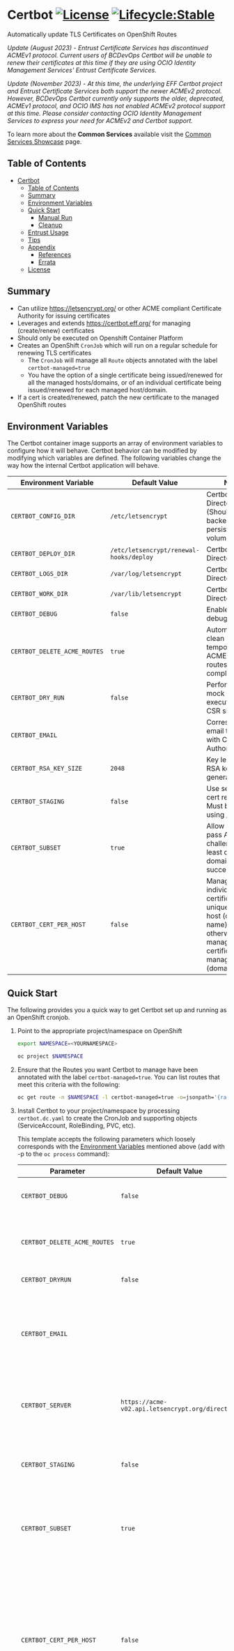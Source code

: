 # Certbot [![License](https://img.shields.io/badge/License-Apache%202.0-blue.svg)](LICENSE) [![Lifecycle:Stable](https://img.shields.io/badge/Lifecycle-Stable-97ca00)](https://github.com/bcgov/repomountie/blob/master/doc/lifecycle-badges.md)

Automatically update TLS Certificates on OpenShift Routes

_Update (August 2023) - Entrust Certificate Services has discontinued ACMEv1 protocol. Current users of BCDevOps Certbot will be unable to renew their certificates at this time if they are using OCIO Identity Management Services' Entrust Certificate Services._

_Update (November 2023) - At this time, the underlying EFF Certbot project and Entrust Certificate Services both support the newer ACMEv2 protocol. However, BCDevOps Certbot currently only supports the older, deprecated, ACMEv1 protocol, and OCIO IMS has not enabled ACMEv2 protocol support at this time. Please consider contacting OCIO Identity Management Services to express your need for ACMEv2 and Certbot support._

To learn more about the **Common Services** available visit the [Common Services Showcase](https://bcgov.github.io/common-service-showcase/) page.

## Table of Contents

- [Certbot  ](#certbot--)
  - [Table of Contents](#table-of-contents)
  - [Summary](#summary)
  - [Environment Variables](#environment-variables)
  - [Quick Start](#quick-start)
    - [Manual Run](#manual-run)
    - [Cleanup](#cleanup)
  - [Entrust Usage](#entrust-usage)
  - [Tips](#tips)
  - [Appendix](#appendix)
    - [References](#references)
    - [Errata](#errata)
  - [License](#license)

## Summary

- Can utilize <https://letsencrypt.org/> or other ACME compliant Certificate Authority for issuing certificates
- Leverages and extends <https://certbot.eff.org/> for managing (create/renew) certificates
- Should only be executed on Openshift Container Platform
- Creates an OpenShift `CronJob` which will run on a regular schedule for renewing TLS certificates
  - The `CronJob` will manage all `Route` objects annotated with the label `certbot-managed=true`
  - You have the option of a single certificate being issued/renewed for all the managed hosts/domains, or of an individual certificate being issued/renewed for each managed host/domain.
- If a cert is created/renewed, patch the new certificate to the managed OpenShift routes

## Environment Variables

The Certbot container image supports an array of environment variables to configure how it will behave. Certbot behavior can be modified by modifying which variables are defined. The following variables change the way how the internal Certbot application will behave.

| Environment Variable | Default Value | Notes |
| --- | --- | --- |
| `CERTBOT_CONFIG_DIR` | `/etc/letsencrypt` | Certbot Config Directory (Should be backed by a persistent volume) |
| `CERTBOT_DEPLOY_DIR` | `/etc/letsencrypt/renewal-hooks/deploy` | Certbot Deploy Directory |
| `CERTBOT_LOGS_DIR` | `/var/log/letsencrypt` | Certbot Log Directory |
| `CERTBOT_WORK_DIR` | `/var/lib/letsencrypt` | Certbot Working Directory |
| `CERTBOT_DEBUG` | `false` | Enable Certbot debug logging |
| `CERTBOT_DELETE_ACME_ROUTES` | `true` | Automatically clean up temporary ACME challenge routes on completion |
| `CERTBOT_DRY_RUN` | `false` | Performs a mock Certbot execution for CSR signability |
| `CERTBOT_EMAIL` | | Correspondence email to register with Certificate Authority |
| `CERTBOT_RSA_KEY_SIZE` | `2048` | Key length for RSA keypair generation |
| `CERTBOT_STAGING` | `false` | Use self-signed cert renewals. Must be `false` if using [Entrust](#entrust-usage)) |
| `CERTBOT_SUBSET` | `true` | Allow Certbot to pass ACME challenge if at least one domain succeeds |
| `CERTBOT_CERT_PER_HOST` | `false` | Manage an individual certificate per unique managed host (domain name), if true, otherwise, manage a single certificate for all managed hosts (domain names) |

## Quick Start

The following provides you a quick way to get Certbot set up and running as an OpenShift cronjob.

1. Point to the appropriate project/namespace on OpenShift

    ```sh
    export NAMESPACE=<YOURNAMESPACE>

    oc project $NAMESPACE
    ```

1. Ensure that the Routes you want Certbot to manage have been annotated with the label `certbot-managed=true`. You can list routes that meet this criteria with the following:

    ```sh
    oc get route -n $NAMESPACE -l certbot-managed=true -o=jsonpath='{range .items[*]}{.metadata.name}{"\n"}{end}'
    ```

1. Install Certbot to your project/namespace by processing `certbot.dc.yaml` to create the CronJob and supporting objects (ServiceAccount, RoleBinding, PVC, etc).

    This template accepts the following parameters which loosely corresponds with the [Environment Variables](#environment-variables) mentioned above (add with -p to the `oc process` command):

    | Parameter | Default Value | Description |
    | --- | --- | --- |
    | `CERTBOT_DEBUG` | `false` | Run Certbot in debug mode |
    | `CERTBOT_DELETE_ACME_ROUTES` | `true` | Self cleanup temporary ACME routes when done |
    | `CERTBOT_DRYRUN` | `false` | Run without executing |
    | `CERTBOT_EMAIL` | | Email where CSR requests are sent to. For [Entrust](#entrust-usage), Product Owner's `*@gov.bc.ca` is suggested |
    | `CERTBOT_SERVER` | `https://acme-v02.api.letsencrypt.org/directory` | ACME Certbot endpoint. For BC Gov SSL, see [Entrust](#entrust-usage). |
    | `CERTBOT_STAGING` | `false` | Use self-signed cert renewals. Must be `false` if using [Entrust](#entrust-usage)) |
    | `CERTBOT_SUBSET` | `true` | Allow domain validation to pass if a subset of them are valid |
    | `CERTBOT_CERT_PER_HOST` | `false` | Manage an individual certificate per unique managed host (domain name), if true, otherwise, manage a single certificate for all managed hosts (domain names) |
    | `CRON_SCHEDULE` | `0 0 * * 1,4` | [Cronjob](https://crontab.guru) Schedule |
    | `CRON_SUSPEND` | `false` | Suspend cronjob |
    | `IMAGE_REGISTRY` | `ghcr.io` | Image Registry |
    | `IMAGE_NAMESPACE` | `bcgov` | Image Namespace |
    | `IMAGE_NAME` | `certbot` | Image Name |
    | `IMAGE_TAG` | `latest` | Image Tag. We recommend pinning this to a specific release veresion for stability |

    - For non-prod environments, you may set `CERTBOT_STAGING=true`, so you don't hit any service limits with LetsEncrypt.
    - By default, this template will use LetsEncrypt for certificate generation. If you are just testing, you may use Let's Encrypt testing endpoint `https://acme-staging-v02.api.letsencrypt.org/directory` to avoid being rate limited.
    - For your production applications, we strongly recommend **NOT** using LetsEncrypt certificates. Contact your ministry/department to determine best practices for production SSL/TLS certificate management.
    - If you are using a certificate provider that gives you extra domains on top of what you have requested (like Entrust), you should make sure that the `CERTBOT_SUBSET` option is set to true. Otherwise certificate renewals will always fail because their extra domain will never be managed on our end and choke. If you require stringent domain validation, set `CERTBOT_SUBSET` to false explicitly.

    ```sh
    export CERTBOT_EMAIL=<some-valid@email.com>
    export CERTBOT_SERVER=<YOURCERTBOTSERVER>

    oc process -n $NAMESPACE -f "https://raw.githubusercontent.com/BCDevOps/certbot/master/openshift/certbot.dc.yaml" -p CERTBOT_EMAIL=$CERTBOT_EMAIL -p CERTBOT_SERVER=$CERTBOT_SERVER | oc apply -n $NAMESPACE -f -
    ```

    _PS: You MUST supply a valid email address!_

### Manual Run

If you need to run the CronJob manually, you can do that by running:

```sh
# Create a Job
oc create job -n $NAMESPACE "certbot-manual-$(date +%s)" --from=cronjob/certbot

# Delete any previous manual Jobs created
# Note: When there are no jobs to delete, you will get an error for oc delete.
oc get job -n $NAMESPACE -o name | grep -F -e '-manual-' | xargs oc delete -n $NAMESPACE
```

### Cleanup

To remove certbot from your namespace, run the following commands. All build related manifests will have a `build=certbot` label, and all cronjob application related manifests will have an `app=certbot` label.

```sh
export NAMESPACE=<YOURNAMESPACE>

# Delete all manifests generated by certbot.bc.yaml
oc delete all -n $NAMESPACE -l build=certbot

# Delete all manifests generated by certbot.dc.yaml
oc delete cronjob,pvc,rolebinding,sa -n $NAMESPACE -l app=certbot
```

## Entrust Usage

**Update: As of August 2023, BC Gov's security certificate supplier, Entrust, has discontinued support for Certbot. Currently, Certbot cannot be used to manage your Entrust certificates.**

Entrust is the only approved certificate provider for BC Gov production environments currently.

Where Entrust does support Certbot, there are a few extra steps required to request certificates from Entrust instead of LetsEncrypt.

1. Start by creating the deployment config found in the [Quick Start](#quick-start) section

1. Modify the `CERTBOT_SERVER` parameter in the deployment config to use Entrust

    | Parameter | Default Value | Description |
    | --- | --- | --- |
    | `CERTBOT_SERVER` | `https://www.entrust.net/acme/api/v1/directory/xx-xxxx-xxxx` | Where `xx-xxxx-xxxx` is the directory ID.  This value may vary between different ministry organizations.  Please contact your organization to determine this value. |

1. Make sure `CERTBOT_STAGING` is set to `false`.  The Entrust server does not have a staging mode

1. If a Certbot job has previously on the same route using LetsEncrypt server, then you will need to delete the existing PVC.  This will remove old Let's Encrypt files and a new PVC will be created on the next step.

1. Apply the deployment config and run the job manually or by cron trigger. The job logs will display it has failed to obtain the certificates and the route will remain unmodified.  This is normal because the certificate request still needs to be approved by your ministry first.

1. In the `CERTBOT_EMAIL` inbox you should receive an email from `auto-notice@entrust.com` containing a `Tracking ID`.

1. At this point you need to contact the appropriate group in your ministry to create an iStore order to approve the certificate request.  For NRM teams, please have your product owner create a [Service Desk](https://apps.nrs.gov.bc.ca/int/jira/servicedesk/customer/portal/1) request containing the following information.
   - Domain for the certificate
   - Entrust Tracking ID
   - iStore Coding
   - Expense Authority

1. Once the iStore order has been created and approved, you should receive another email from `auto-notice@entrust.com` letting you know the request has been approved.

1. Re-run the job and Certbot should obtain the certificates and install them automatically.

## Tips

1. If you are going to setup automatic cert renewals for the first time, backup "Certficate", "Private Key" and "CA Certificate" contents from your route.

1. List your cron jobs

    ```sh
    export NAMESPACE=<YOURNAMESPACE>

    oc get -n $NAMESPACE cronjob
    ```

1. To describe your cron job

    ```sh
    export NAMESPACE=<YOURNAMESPACE>

    oc describe -n $NAMESPACE cronjob/certbot
    ```

1. To see your cron jobs in Openshift Console: Administrator View -> Workloads > Jobs

1. To access the logs for cron jobs in Openshift Console, check for the latest completed/failed cronjob pods in you pod list (Administrator View -> Workloads > Pods).

1. If you are seeing errors in the logs and need to troubleshoot, you may use optional parameters `CERTBOT_DEBUG` and `CERTBOT_DELETE_ACME_ROUTES`.

    ```sh
    export NAMESPACE=<YOURNAMESPACE>
    export CERTBOT_SERVER=<YOURCERTBOTSERVER>
    export CERTBOT_EMAIL=<some-valid@email.com>

    oc process -n $NAMESPACE -f "https://raw.githubusercontent.com/BCDevOps/certbot/master/openshift/certbot.dc.yaml" -p CERTBOT_EMAIL=$EMAIL -p CERTBOT_SERVER=$CERTBOT_SERVER -p CERTBOT_STAGING=false -p CERTBOT_DEBUG=true -p CERTBOT_DELETE_ACME_ROUTES=false | oc apply -n $NAMESPACE -f -
    ```

    _PS: Ensure that you manually delete the ACME Route and Service after you are done troubleshooting and redeploy without the DEBUG and DELETE_ACME_ROUTES options!_

1. If you end up running the setup process multiple times, ensure that you have deleted all the duplicate copies of those cron jobs and only keep the latest one. Or to delete all the certbot jobs and start fresh you can use the below.

    ```sh
    export NAMESPACE=<YOURNAMESPACE>

    oc get job -n $NAMESPACE -o name | grep -F -e 'certbot' | xargs oc delete
    oc get cronjob -n $NAMESPACE -o name | grep -F -e 'certbot' | xargs oc delete
    ```

1. To suspend a cronjob in your namespace, you can use the below patch command.

    ```sh
    export NAMESPACE=<YOURNAMESPACE>

    oc patch cronjob -n $NAMESPACE certbot -p '{"spec" : {"suspend" : false }}'
    ```

1. To resume a cronjob in your namespace, you can use the below patch command.

    ```sh
    export NAMESPACE=<YOURNAMESPACE>

    oc patch cronjob -n $NAMESPACE certbot -p '{"spec" : {"suspend" : true }}'
    ```

## Appendix

### References

- <https://certbot.eff.org/>
- <https://certbot.eff.org/docs/using.html#webroot>
- <https://certbot.eff.org/docs/using.html#renewing-certificates>
- <https://letsencrypt.org/>
- <https://letsencrypt.org/how-it-works/>
- <https://github.com/certbot/certbot/issues/2697#issuecomment-242360098>
- <https://www.entrust.net/knowledge-base/technote.cfm?tn=70882>

### Errata

If you need to build Certbot directly on the cluster, you can do so by processing `certbot.bc.yaml` to create the required build objects. For most situations, this is no longer needed.

This template accepts the following parameters (add with -p to the `oc process` command):

| Parameter | Default Value | Description |
| --- | --- | --- |
| `GIT_REF` | `master` | Git Pull Request or Branch Reference (i.e. 'pull/CHANGE_ID/head') |
| `GIT_URL` | `https://github.com/BCDevOps/certbot.git` | Git Repository URL |

```sh
oc process -n $NAMESPACE -f "https://raw.githubusercontent.com/BCDevOps/certbot/master/openshift/certbot.bc.yaml" | oc apply -n $NAMESPACE -f -
```

## License

```text
Copyright 2018 Province of British Columbia

Licensed under the Apache License, Version 2.0 (the "License");
you may not use this file except in compliance with the License.
You may obtain a copy of the License at

    http://www.apache.org/licenses/LICENSE-2.0

Unless required by applicable law or agreed to in writing, software
distributed under the License is distributed on an "AS IS" BASIS,
WITHOUT WARRANTIES OR CONDITIONS OF ANY KIND, either express or implied.
See the License for the specific language governing permissions and
limitations under the License.
```
